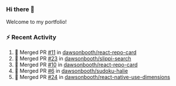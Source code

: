 ### Hi there 👋
Welcome to my portfolio!

### ⚡ Recent Activity
<!--START_SECTION:activity-->
1. 🎉 Merged PR [#11](https://github.com/dawsonbooth/react-repo-card/pull/11) in [dawsonbooth/react-repo-card](https://github.com/dawsonbooth/react-repo-card)
2. 🎉 Merged PR [#23](https://github.com/dawsonbooth/slippi-search/pull/23) in [dawsonbooth/slippi-search](https://github.com/dawsonbooth/slippi-search)
3. 🎉 Merged PR [#10](https://github.com/dawsonbooth/react-repo-card/pull/10) in [dawsonbooth/react-repo-card](https://github.com/dawsonbooth/react-repo-card)
4. 🎉 Merged PR [#6](https://github.com/dawsonbooth/sudoku-halie/pull/6) in [dawsonbooth/sudoku-halie](https://github.com/dawsonbooth/sudoku-halie)
5. 🎉 Merged PR [#24](https://github.com/dawsonbooth/react-native-use-dimensions/pull/24) in [dawsonbooth/react-native-use-dimensions](https://github.com/dawsonbooth/react-native-use-dimensions)
<!--END_SECTION:activity-->
